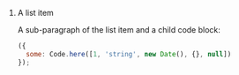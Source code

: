 1. A list item

    A sub-paragraph of the list item and a child code block:

    ```js
    ({
      some: Code.here([1, 'string', new Date(), {}, null])
    });
    ```